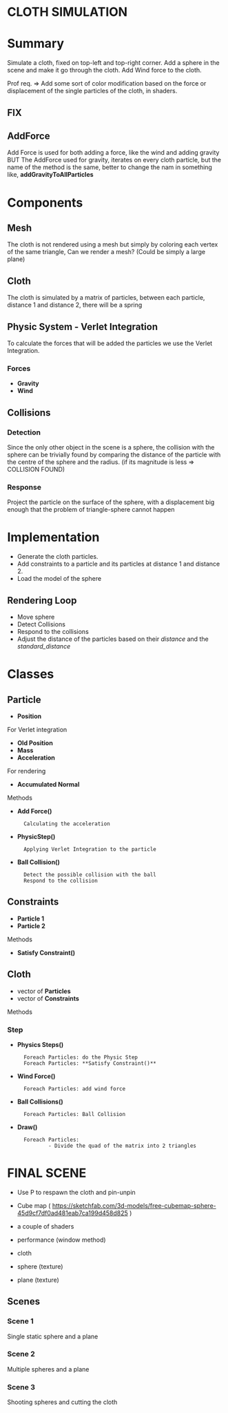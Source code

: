 # **CLOTH SIMULATION**

# Summary

Simulate a cloth, fixed on top-left and top-right corner.
Add a sphere in the scene and make it go through the cloth.
Add Wind force to the cloth.

Prof req. => Add some sort of color modification based on the force or displacement of the single particles of the cloth, in shaders.

## FIX

## AddForce

Add Force is used for both adding a force, like the wind and adding gravity
BUT 
The AddForce used for gravity, iterates on every cloth particle, but the name of the method is the same,
better to change the nam in something like, **addGravityToAllParticles**

# **Components**

## **Mesh**
The cloth is not rendered using a mesh but simply by coloring each vertex of the same triangle,
Can we render a mesh? (Could be simply a large plane)

## **Cloth**

The cloth is simulated by a matrix of particles, between each particle, distance 1 and distance 2, there will be a spring

## **Physic System - Verlet Integration**

To calculate the forces that will be added the particles we use the Verlet Integration.

### **Forces**

- **Gravity**
- **Wind**

## **Collisions**

### **Detection**
Since the only other object in the scene is a sphere, the collision with the sphere can be trivially found by comparing the distance of the particle with the centre of the sphere and the radius. (if its magnitude is less => COLLISION FOUND)

### **Response**
Project the particle on the surface of the sphere, with a displacement big enough that the problem of triangle-sphere cannot happen


# Implementation


- Generate the cloth particles.
- Add constraints to a particle and its particles at distance 1 and distance 2.
- Load the model of the sphere

## Rendering Loop

- Move sphere
- Detect Collisions
- Respond to the collisions
- Adjust the distance of the particles based on their *distance* and the *standard_distance*


# **Classes**

## **Particle**

- **Position**


For Verlet integration


- **Old Position**
- **Mass**
- **Acceleration**

For rendering

- **Accumulated Normal**


Methods

- **Add Force()**

        Calculating the acceleration

- **PhysicStep()**

        Applying Verlet Integration to the particle

- **Ball Collision()**

        Detect the possible collision with the ball
        Respond to the collision



## **Constraints**

- **Particle 1**
- **Particle 2**


Methods

- **Satisfy Constraint()**


## **Cloth**

- vector of **Particles**
- vector of **Constraints**


Methods

### **Step**

- **Physics Steps()**

        Foreach Particles: do the Physic Step
        Foreach Particles: **Satisfy Constraint()**

- **Wind Force()**

        Foreach Particles: add wind force

- **Ball Collisions()**

        Foreach Particles: Ball Collision

- **Draw()**

        Foreach Particles: 
                - Divide the quad of the matrix into 2 triangles


# **FINAL SCENE**

- Use P to respawn the cloth and pin-unpin

- Cube map (
https://sketchfab.com/3d-models/free-cubemap-sphere-45d9cf7df0ad481eab7ca199d458d825
)
- a couple of shaders
- performance (window method)
- cloth
- sphere (texture)
- plane (texture)

## **Scenes**


### **Scene 1**
Single static sphere and a plane


### **Scene 2**
Multiple spheres and a plane


### **Scene 3**
Shooting spheres and cutting the cloth